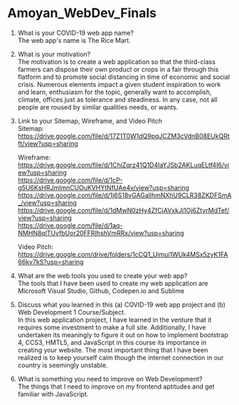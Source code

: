 # Amoyan_WebDev_Finals

1.	What is your COVID-19 web app name? <br>
The web app's name is The Rice Mart. <br>

2.	What is your motivation? <br>
The motivation is to create a web application so that the third-class farmers can dispose their own product or crops in a fair through this flatform and to promote social distancing in time of economic and social crisis. Numerous elements impact a given student inspiration to work and learn, enthusiasm for the topic, generally want to accomplish, climate, offices just as tolerance and steadiness. In any case, not all people are roused by similar qualities needs, or wants. <br>

3.	Link to your Sitemap, Wireframe, and Video Pitch <br>
    Sitemap: <br>
    https://drive.google.com/file/d/17Z1T0W1dQ9pqJCZM3cVdnB08EUkQRtft/view?usp=sharing<br>

    Wireframe: <br>
    https://drive.google.com/file/d/1ChiZqrz41Q1D4IaYJSb2AKLuqELtf4I6/view?usp=sharing <br>
    https://drive.google.com/file/d/1cP-g5U6KsHRJmlmnCUOuKVHYtNfUAe4v/view?usp=sharing <br>
    https://drive.google.com/file/d/1j6S18vGAGallhmNXhU9CLR38ZKDFSmA_/view?usp=sharing <br>
    https://drive.google.com/file/d/1dMwN0zHy4ZfCjAVxkJj1Oj6ZtyrMdTef/view?usp=sharing <br>
    https://drive.google.com/file/d/1aq-NMHN8qlTUvfbUor20FFRIhshVmRRx/view?usp=sharing <br>

    Video Pitch: <br>
    https://drive.google.com/drive/folders/1cCQ1_Uimui1WUk4MSx5zyK1FA66ky7kS?usp=sharing <br>
    
4.	What are the web tools you used to create your web app? <br>
The tools that I have been used to create my web application are Microsoft Visual Studio, Github, Codepen.io and Sublime <br>
5.	Discuss what you learned in this (a) COVID-19 web app project and (b) Web Development 1 Course/Subject. <br>
In this web application project, I have learned in the venture that it requires some investment to make a full site. Additionally, I have undertaken its meaningly to figure it out on how to implement bootstrap 4, CCS3, HMTL5, and JavaScript in this course its importance in creating your website. The most important thing that I have been realized is to keep yourself calm though the internet connection in our country is seemingly unstable. <br>
6.	What is something you need to improve on Web Development? <br>
The things that I need to improve on my frontend aptitudes and get familiar with JavaScript. <br>
